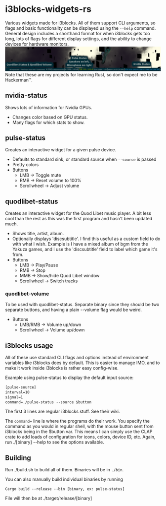 # i3blocks-widgets-rs
Various widgets made for i3blocks.
All of them support CLI arguments, so flags and basic functionality can be displayed using the `--help` command.
General design includes a shorthand format for when i3blocks gets too long, lots of flags for different display settings, and the ability to change devices for hardware monitors.
<img src="./src/screeny.png" />
Note that these are my projects for learning Rust, so don't expect me to be Hackerman™.

## nvidia-status
Shows lots of information for Nvidia GPUs.
- Changes color based on GPU status.
- Many flags for which stats to show.

## pulse-status
Creates an interactive widget for a given pulse device.
- Defaults to standard sink, or standard source when `--source` is passed
- Pretty colors
- Buttons
    - LMB -> Toggle mute
    - RMB -> Reset volume to 100%
    - Scrollwheel -> Adjust volume

## quodlibet-status
Creates an interactive widget for the Quod Libet music player. A bit less cool than the rest as this was the first program and hasn't been updated much.
- Shows title, artist, album.
- Optionally displays 'discsubtitle'. I find this useful as a custom field to do with what I wish. Example is I have a mixed album of bgm from the Yakuza games, and I use the 'discsubtitle' field to label which game it's from.
- Buttons
    - LMB -> Play/Pause
    - RMB -> Stop
    - MMB -> Show/hide Quod Libet window
    - Scrollwheel -> Switch tracks

### quodlibet-volume
To be used with quodlibet-status. Separate binary since they should be two separate buttons, and having a plain --volume flag would be weird.
- Buttons
    - LMB/RMB -> Volume up/down
    - Scrollwheel -> Volume up/down

## i3blocks usage
All of these use standard CLI flags and options instead of environment variables like i3blocks does by default. This is easier to manage IMO, and to make it work inside i3blocks is rather easy config-wise.

Example using pulse-status to display the default input source:
```
[pulse-source]
interval=10
signal=1
command=./pulse-status --source $button
```
The first 3 lines are regular i3blocks stuff. See their wiki.

The `command=` line is where the programs do their work. You specify the command as you would in regular shell, with the mouse button sent from i3blocks being in the $button var. This means I can simply use the CLAP crate to add loads of configuration for icons, colors, device ID, etc. Again, run ./[binary] --help to see the options available.

## Building
Run ./build.sh to build all of them. Binaries will be in `./bin`. 

You can also manually build individual binaries by running
```
Cargo build --release --bin [binary, ex: pulse-status]
```
File will then be at ./target/release/[binary]
